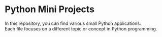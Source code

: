 # Python Mini Projects

In this repository, you can find various small Python applications.  
Each file focuses on a different topic or concept in Python programming.



